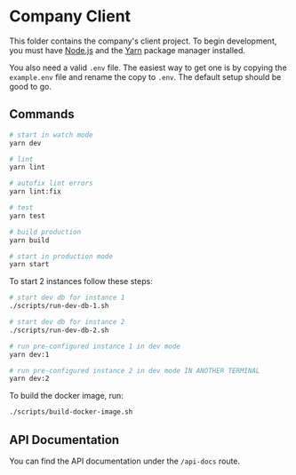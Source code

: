 # Company Client

This folder contains the company's client project. To begin development, you must have [Node.js](https://nodejs.org/en/) and the [Yarn](https://yarnpkg.com) package manager installed.

You also need a valid `.env` file. The easiest way to get one is by copying the `example.env` file and rename the copy to `.env`. The default setup should be good to go.

## Commands

```bash
# start in watch mode
yarn dev

# lint
yarn lint

# autofix lint errors
yarn lint:fix

# test
yarn test

# build production
yarn build

# start in production mode
yarn start
```

To start 2 instances follow these steps:

````bash
# start dev db for instance 1
./scripts/run-dev-db-1.sh

# start dev db for instance 2
./scripts/run-dev-db-2.sh

# run pre-configured instance 1 in dev mode
yarn dev:1

# run pre-configured instance 2 in dev mode IN ANOTHER TERMINAL
yarn dev:2
````

To build the docker image, run:
``` bash
./scripts/build-docker-image.sh
```


## API Documentation

You can find the API documentation under the `/api-docs` route.